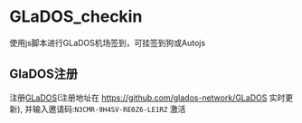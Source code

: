 # GLaDOS_checkin
使用js脚本进行GLaDOS机场签到，可挂签到狗或Autojs

## GlaDOS注册
注册[GLaDOS](https://glados.rocks/)(注册地址在 https://github.com/glados-network/GLaDOS 实时更新), 并输入邀请码:`N3CMR-9H4SV-RE0Z6-LE1RZ` 激活
